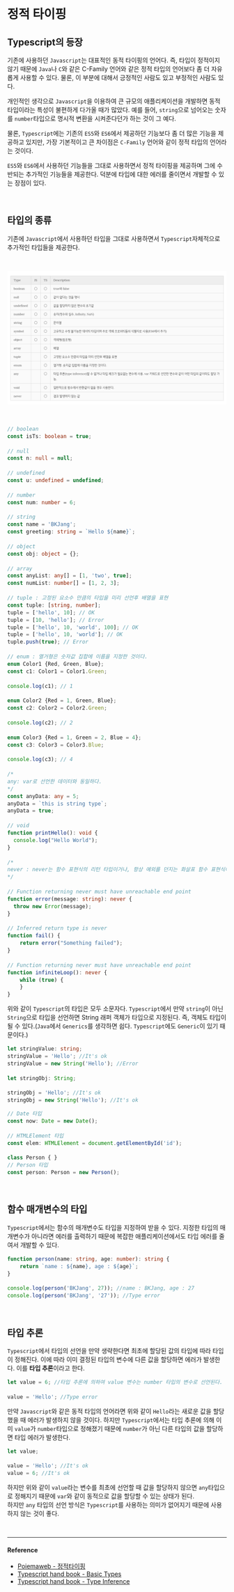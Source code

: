 # 정적 타이핑

## Typescript의 등장

기존에 사용하던 `Javascript`는 대표적인 동적 타이핑의 언어다. 즉, 타입이 정적이지 않기 때문에 `Java`나 `C`와 같은 C-Family 언어와 같은 정적 타입의 언어보다 좀 더 자유롭게 사용할 수 있다. 물론, 이 부분에 대해서 긍정적인 사람도 있고 부정적인 사람도 있다.

개인적인 생각으로 `Javascript`을 이용하여 큰 규모의 애플리케이션을 개발하면 동적 타입이라는 특성이 불편하게 다가올 때가 많았다. 예를 들어, `string`으로 넘어오는 숫자를 `number`타입으로 명시적 변환을 시켜준다던가 하는 것이 그 예다.

물론, `Typescript`에는 기존의 `ES5`와 `ES6`에서 제공하던 기능보다 좀 더 많은 기능을 제공하고 있지만, 가장 기본적이고 큰 차이점은 `C-Family` 언어와 같이 정적 타입의 언어라는 것이다.

`ES5`와 `ES6`에서 사용하던 기능들을 그대로 사용하면서 정적 타이핑을 제공하며 그에 수반되는 추가적인 기능들을 제공한다. 덕분에 타입에 대한 에러를 줄이면서 개발할 수 있는 장점이 있다.

<br/>

## 타입의 종류

기존에 `Javascript`에서 사용하던 타입을 그대로 사용하면서 `Typescript`자체적으로 추가적인 타입들을 제공한다.

<br/>

![typescript_type](../assets/images/typescript_type.png)

<br/>

```ts
// boolean
const isTs: boolean = true;

// null
const n: null = null;

// undefined
const u: undefined = undefined;

// number
const num: number = 6;

// string
const name = 'BKJang';
const greeting: string = `Hello ${name}`;

// object
const obj: object = {};

// array
const anyList: any[] = [1, 'two', true];
const numList: number[] = [1, 2, 3];

// tuple : 고정된 요소수 만큼의 타입을 미리 선언후 배열을 표현
const tuple: [string, number];
tuple = ['hello', 10]; // OK
tuple = [10, 'hello']; // Error
tuple = ['hello', 10, 'world', 100]; // OK
tuple = ['hello', 10, 'world']; // OK
tuple.push(true); // Error

// enum : 열거형은 숫자값 집합에 이름을 지정한 것이다.
enum Color1 {Red, Green, Blue};
const c1: Color1 = Color1.Green;

console.log(c1); // 1

enum Color2 {Red = 1, Green, Blue};
const c2: Color2 = Color2.Green;

console.log(c2); // 2

enum Color3 {Red = 1, Green = 2, Blue = 4};
const c3: Color3 = Color3.Blue;

console.log(c3); // 4

/*
any: var로 선언한 데이터와 동일하다.
*/
const anyData: any = 5;
anyData = `this is string type`;
anyData = true;

// void
function printHello(): void {
  console.log("Hello World");
}

/*
never : never는 함수 표현식의 리턴 타입이거나, 항상 예외를 던지는 화살표 함수 표현식이거나, 리턴하지 않는 표현식이다. 
*/

// Function returning never must have unreachable end point
function error(message: string): never {
  throw new Error(message);
}

// Inferred return type is never
function fail() {
    return error("Something failed");
}

// Function returning never must have unreachable end point
function infiniteLoop(): never {
    while (true) {
    }
}
```

위와 같이 `Typescript`의 타입은 모두 소문자다. `Typescript`에서 만약 `string`이 아닌 `String`으로 타입을 선언하면 String 래퍼 객체가 타입으로 지정된다. 즉, 객체도 타입이 될 수 있다.(`Java`에서 `Generics`를 생각하면 쉽다. `Typescript`에도 `Generic`이 있기 때문이다.)

```ts
let stringValue: string;
stringValue = 'Hello'; //It's ok
stringValue = new String('Hello'); //Error

let stringObj: String;

stringObj = 'Hello'; //It's ok
stringObj = new String('Hello'); //It's ok
```

```ts
// Date 타입
const now: Date = new Date();

// HTMLElement 타입
const elem: HTMLElement = document.getElementById('id');

class Person { }
// Person 타입
const person: Person = new Person();
```

<br/>

## 함수 매개변수의 타입

`Typescript`에서는 함수의 매개변수도 타입을 지정하여 받을 수 있다. 지정한 타입의 매개변수가 아니라면 에러를 출력하기 때문에 복잡한 애플리케이션에서도 타입 에러를 줄여서 개발할 수 있다.

```ts
function person(name: string, age: number): string {
    return `name : ${name}, age : ${age}`;
}

console.log(person('BKJang', 27)); //name : BKJang, age : 27
console.log(person('BKJang', '27')); //Type error
```

<br/>

## 타입 추론

`Typescript`에서 타입의 선언을 만약 생략한다면 최초에 할당된 값의 타입에 따라 타입이 정해진다. 이에 따라 이미 결정된 타입의 변수에 다른 값을 할당하면 에러가 발생한다. 이를 **타입 추론**이라고 한다.

```ts
let value = 6; //타입 추론에 의하여 value 변수는 number 타입의 변수로 선언된다.

value = 'Hello'; //Type error
```

만약 `Javascript`와 같은 동적 타입의 언어라면 위와 같이 `Hello`라는 새로운 값을 할당했을 때 에러가 발생하지 않을 것이다. 하지만 `Typescript`에서는 타입 추론에 의해 이미 `value`가 `number`타입으로 정해졌기 때문에 `number`가 아닌 다른 타입의 값을 할당하면 타입 에러가 발생한다.

```ts
let value;

value = 'Hello'; //It's ok
value = 6; //It's ok
```

하지만 위와 같이 `value`라는 변수를 최초에 선언할 때 값을 할당하지 않으면 `any`타입으로 정해지기 때문에 `var`와 같이 동적으로 값을 할당할 수 있는 상태가 된다. <br/>
하지만 `any` 타입의 선언 방식은 `Typescript`를 사용하는 의미가 없어지기 때문에 사용하지 않는 것이 좋다.

<br/>

---

#### Reference

- [Poiemaweb - 정적타이핑](https://poiemaweb.com/typescript-typing)
- [Typescript hand book - Basic Types](http://www.typescriptlang.org/docs/handbook/basic-types.html)
- [Typescript hand book - Type Inference](https://www.typescriptlang.org/docs/handbook/type-inference.html)